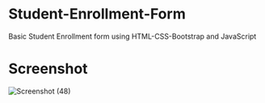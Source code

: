 # Student-Enrollment-Form
Basic Student Enrollment form using HTML-CSS-Bootstrap and JavaScript


# Screenshot
![Screenshot (48)](https://user-images.githubusercontent.com/67331152/132752497-11201e2d-70a5-428a-94ca-283d14882f27.png)
